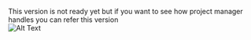 This version is not ready yet but if you want to see how project manager handles you can refer this version  
![Alt Text](https://github.com/emtiyl/electronmeepproject/tree/version-0.0.2/test.gif)
